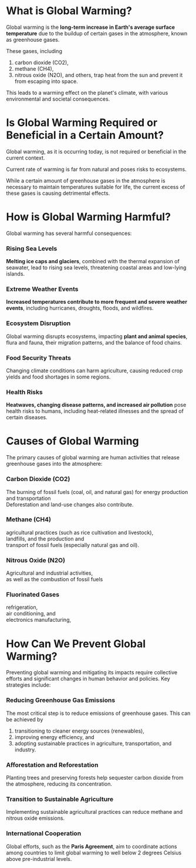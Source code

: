 # What is Global Warming?
Global warming is the **long-term increase in Earth's average surface temperature** due to the buildup of certain gases in the atmosphere, known as greenhouse gases. 

These gases, including 
1. carbon dioxide (CO2),
2. methane (CH4),
3. nitrous oxide (N2O), and others, trap heat from the sun and prevent it from escaping into space.

This leads to a warming effect on the planet's climate, with various environmental and societal consequences.

# Is Global Warming Required or Beneficial in a Certain Amount?
Global warming, as it is occurring today, is not required or beneficial in the current context. 

Current rate of warming is far from natural and poses risks to ecosystems. 

While a certain amount of greenhouse gases in the atmosphere is necessary to maintain temperatures suitable for life, the current excess of these gases is causing detrimental effects.

# How is Global Warming Harmful?
Global warming has several harmful consequences:

### Rising Sea Levels
**Melting ice caps and glaciers**, combined with the thermal expansion of seawater, lead to rising sea levels, threatening coastal areas and low-lying islands.

### Extreme Weather Events
**Increased temperatures contribute to more frequent and severe weather events**, including hurricanes, droughts, floods, and wildfires.

### Ecosystem Disruption
Global warming disrupts ecosystems, impacting **plant and animal species**, flura and fauna, their migration patterns, and the balance of food chains.

### Food Security Threats
Changing climate conditions can harm agriculture, causing reduced crop yields and food shortages in some regions.

### Health Risks
**Heatwaves, changing disease patterns, and increased air pollution** pose health risks to humans, including heat-related illnesses and the spread of certain diseases.

# Causes of Global Warming
The primary causes of global warming are human activities that release greenhouse gases into the atmosphere:

### Carbon Dioxide (CO2)
The burning of fossil fuels (coal, oil, and natural gas) for energy production and transportation <br>
Deforestation and land-use changes also contribute.

### Methane (CH4)
agricultural practices (such as rice cultivation and livestock), <br>
landfills, and the production and <br>
transport of fossil fuels (especially natural gas and oil).

### Nitrous Oxide (N2O)
Agricultural and industrial activities, <br>
as well as the combustion of fossil fuels

### Fluorinated Gases
refrigeration, <br>
air conditioning, and <br>
electronics manufacturing,

# How Can We Prevent Global Warming?
Preventing global warming and mitigating its impacts require collective efforts and significant changes in human behavior and policies. Key strategies include:

### Reducing Greenhouse Gas Emissions
The most critical step is to reduce emissions of greenhouse gases. This can be achieved by 
1. transitioning to cleaner energy sources (renewables),
2. improving energy efficiency, and
3. adopting sustainable practices in agriculture, transportation, and industry.

### Afforestation and Reforestation
Planting trees and preserving forests help sequester carbon dioxide from the atmosphere, reducing its concentration.

### Transition to Sustainable Agriculture
Implementing sustainable agricultural practices can reduce methane and nitrous oxide emissions.

### International Cooperation
Global efforts, such as the **Paris Agreement**, aim to coordinate actions among countries to limit global warming to well below 2 degrees Celsius above pre-industrial levels.
